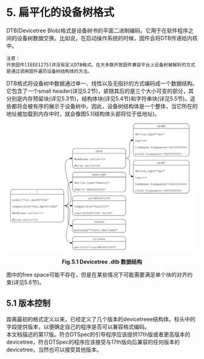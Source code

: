 # 5. 扁平化的设备树格式
DTB(Devicetree Blob)格式是设备树书的平面二进制编码。它用于在软件程序之间的设备树数据交换。比如说，在启动操作系统的时候，固件会将DTB传递给内核中。   

```
注意：
开放固件[IEEE1275]并没有定义DTB格式。在大多数开放固件兼容平台上设备树被解析的方式是通过调用固件遍历设备树结构体的方法。
```  

DTB格式将设备树中数据通过单一、线性以及无指针的方式编码成一个数据结构。它包含了一个small header(详见5.2节)，紧随其后的是三个大小可变的部分，其分别是内存预留块(详见5.3节)，结构体块(详见5.4节)和字符串块(详见5.5节)。这些都将会被有序的展示于设备树中。因此，设备树结构体是一个整体，当它所在的地址被加载到内存中时，就会像图5.1(结构体头部将位于低地址)。

![数据结构](../images/fig_2_1_device_example.png)

<p align="center"><b>Fig.5.1 Devicetree .dtb 数据结构</b></p>
  

图中的free space可能不存在，但是在某些情况下可能需要满足单个块的对齐约束(详见5.6节)。 


## 5.1 版本控制
距离最初的格式定义以来，已经定义了几个版本的devicetreee结构体。标头中的字段提供版本，以便确定自己的程序是否可以兼容格式编码。  
本文档描述的第17版。符合DTSpec的引导程序应该提供17th版或者更高版本的devicetree，符合DTSpec的程序应该接受与17th版向后兼容的任何版本的devicetree，当然也可以接受其他版本。
